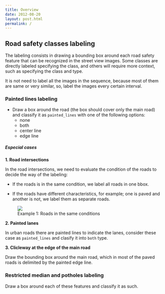 ```yaml
---
title: Overview
date: 2012-08-20
layout: post.html
permalink: /
---
```


## Road safety classes labeling

The labeling consists in drawing a bounding box around each road safety feature that can be recognized in the street view images. Some classes are directly labeled specifying the class, and others will require more context, such as specifying the class and type.

It is not need to label all the images in the sequence, because most of them are same or very similar, so, label the images every certain interval.

### Painted lines labeling

- Draw a box around the road (the box should cover only the main road) and classify it as `painted_lines` with one of the following options:
    - none
    - both
    - center line
    - edge line


##### Especial cases

**1. Road intersections**

In the road intersections, we need to evaluate the condition of the roads to decide the way of the labeling:

- If the roads is in the same condition, we label all roads in one bbox. 

- If the roads have different characteristics, for example; one is paved and another is not, we label them as separate roads.

<div class="gallery">
    <figure >
        <img src="/ml-road-safety-labeling/assets/graphics/images/case1_1.jpg">
        <figcaption> Example 1: Roads in the same conditions</figcaption>
    </figure>
</div>

**2. Painted lanes**

In urban roads there are painted lines to indicate the lanes, consider these case as `painted_lines` and clasify it into `both` type. 

**3. Clicleway at the edge of the main road**

Draw the bounding box around the main road, which in most of the paved roads is delimited by the painted edge line.


### Restricted median and potholes labeling

Draw a box around each of these features and classify it as such.